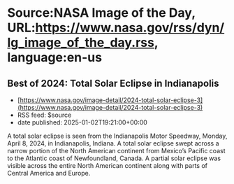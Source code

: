 # Source:NASA Image of the Day, URL:https://www.nasa.gov/rss/dyn/lg_image_of_the_day.rss, language:en-us

## Best of 2024: Total Solar Eclipse in Indianapolis
 - [https://www.nasa.gov/image-detail/2024-total-solar-eclipse-3](https://www.nasa.gov/image-detail/2024-total-solar-eclipse-3)
 - RSS feed: $source
 - date published: 2025-01-02T19:21:00+00:00

A total solar eclipse is seen from the Indianapolis Motor Speedway, Monday, April 8, 2024, in Indianapolis, Indiana. A total solar eclipse swept across a narrow portion of the North American continent from Mexico’s Pacific coast to the Atlantic coast of Newfoundland, Canada. A partial solar eclipse was visible across the entire North American continent along with parts of Central America and Europe.

